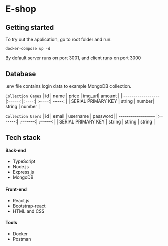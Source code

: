 # E-shop
## Getting started
To try out the application, go to root folder and run:
```
docker-compose up -d
```
By default server runs on port 3001, and client runs on port 3000
## Database
.env file contains login data to example MongoDB collection.

```Collection Games```
| id                 | name   | price | img_url| amount |
| ------------------ |:------:| :----:| :-----:| -----: |
| SERIAL PRIMARY KEY | string | number| string | number |

```Collection Users```
| id                 | email   | username | password|
| ------------------ |:-------:| :-------:| :------:|
| SERIAL PRIMARY KEY | string  | string   | string  |

## Tech stack
#### Back-end
* TypeScript
* Node.js
* Express.js
* MongoDB
#### Front-end
* React.js
* Bootstrap-react
* HTML and CSS
#### Tools
* Docker
* Postman
